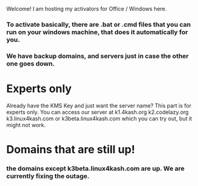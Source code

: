 Welcome! I am hosting my activators for Office / Windows here.


### To activate basically, there are .bat or .cmd files that you can run on your windows machine, that does it automatically for you.
### We have backup domains, and servers just in case the other one goes down.


















# Experts only
Already have the KMS Key and just want the server name?
This part is for experts only.
You can access our server at k1.4kash.org k2.codelazy.org k3.linux4kash.com or k3beta.linux4kash.com which you can try out, but it might not work.





# Domains that are still up! 
### the domains except k3beta.linux4kash.com are up. We are currently fixing the outage.
